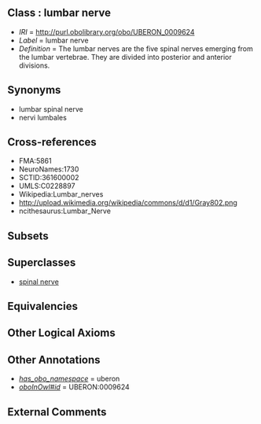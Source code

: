 
## Class : lumbar nerve

 * *IRI* = http://purl.obolibrary.org/obo/UBERON_0009624
 * *Label* = lumbar nerve
 * *Definition* = The lumbar nerves are the five spinal nerves emerging from the lumbar vertebrae. They are divided into posterior and anterior divisions.

## Synonyms

 * lumbar spinal nerve
 * nervi lumbales

## Cross-references

 * FMA:5861
 * NeuroNames:1730
 * SCTID:361600002
 * UMLS:C0228897
 * Wikipedia:Lumbar_nerves
 * http://upload.wikimedia.org/wikipedia/commons/d/d1/Gray802.png
 * ncithesaurus:Lumbar_Nerve

## Subsets


## Superclasses

 * [spinal nerve](../../UBERON/80/UBERON_0001780.md)

## Equivalencies


## Other Logical Axioms


## Other Annotations

 * *[has_obo_namespace](../../ce/oboInOwl#hasOBONamespace.md)* = uberon
 * *[oboInOwl#id](../../id/oboInOwl#id.md)* = UBERON:0009624

## External Comments

